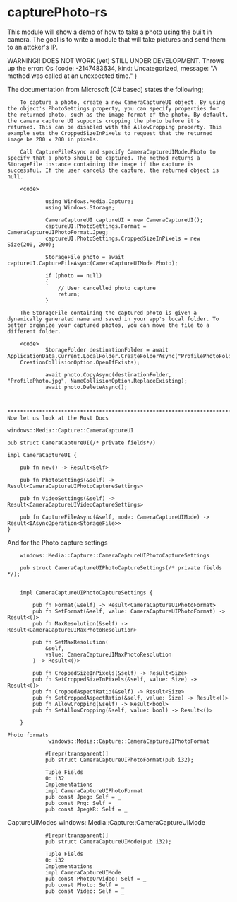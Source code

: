 # capturePhoto-rs

This module will show a demo of how to take a photo using the built in camera. The goal is to write a module that will take pictures
and send them to an attcker's IP.

WARNING!! DOES NOT WORK (yet) STILL UNDER DEVELOPMENT. Throws up the error: Os {code: -2147483634, kind: Uncategorized, message: "A method was called at an unexpected time." }


The documentation from Microsoft (C# based) states the following;
		
		To capture a photo, create a new CameraCaptureUI object. By using the object's PhotoSettings property, you can specify properties for the returned photo, such as the image format of the photo. By default, the camera capture UI supports cropping the photo before it's returned. This can be disabled with the AllowCropping property. This example sets the CroppedSizeInPixels to request that the returned image be 200 x 200 in pixels.

		Call CaptureFileAsync and specify CameraCaptureUIMode.Photo to specify that a photo should be captured. The method returns a StorageFile instance containing the image if the capture is successful. If the user cancels the capture, the returned object is null.

		<code>

				using Windows.Media.Capture;
				using Windows.Storage;

				CameraCaptureUI captureUI = new CameraCaptureUI();
				captureUI.PhotoSettings.Format = CameraCaptureUIPhotoFormat.Jpeg;
				captureUI.PhotoSettings.CroppedSizeInPixels = new Size(200, 200); 

				StorageFile photo = await captureUI.CaptureFileAsync(CameraCaptureUIMode.Photo);

				if (photo == null)
				{
				    // User cancelled photo capture
				    return;
				}

		The StorageFile containing the captured photo is given a dynamically generated name and saved in your app's local folder. To better organize your captured photos, you can move the file to a different folder.

		<code>
				StorageFolder destinationFolder = await ApplicationData.Current.LocalFolder.CreateFolderAsync("ProfilePhotoFolder", 
        CreationCollisionOption.OpenIfExists);

				await photo.CopyAsync(destinationFolder, "ProfilePhoto.jpg", NameCollisionOption.ReplaceExisting);
				await photo.DeleteAsync();



	********************************************************************************************************************
	Now let us look at the Rust Docs

	windows::Media::Capture::CameraCaptureUI

	pub struct CameraCaptureUI(/* private fields*/)

	impl CameraCaptureUI {

		pub fn new() -> Result<Self>

		pub fn PhotoSettings(&self) -> Result<CameraCaptureUIPhotoCaptureSettings>

		pub fn VideoSettings(&self) -> Result<CameraCaptureUIVideoCaptureSettings>

		pub fn CaptureFileAsync(&self, mode: CameraCaptureUIMode) -> Result<IAsyncOperation<StorageFile>>
	}

And for the Photo capture settings

		windows::Media::Capture::CameraCaptureUIPhotoCaptureSettings

		pub struct CameraCaptureUIPhotoCaptureSettings(/* private fields */);

		
		impl CameraCaptureUIPhotoCaptureSettings {

			pub fn Format(&self) -> Result<CameraCaptureUIPhotoFormat>
			pub fn SetFormat(&self, value: CameraCaptureUIPhotoFormat) -> Result<()>
			pub fn MaxResolution(&self) -> Result<CameraCaptureUIMaxPhotoResolution>

			pub fn SetMaxResolution(
			    &self,
			    value: CameraCaptureUIMaxPhotoResolution
			) -> Result<()>

			pub fn CroppedSizeInPixels(&self) -> Result<Size>
			pub fn SetCroppedSizeInPixels(&self, value: Size) -> Result<()>
			pub fn CroppedAspectRatio(&self) -> Result<Size>
			pub fn SetCroppedAspectRatio(&self, value: Size) -> Result<()>
			pub fn AllowCropping(&self) -> Result<bool>
			pub fn SetAllowCropping(&self, value: bool) -> Result<()>

		}

	Photo formats
				 windows::Media::Capture::CameraCaptureUIPhotoFormat

				#[repr(transparent)]
				pub struct CameraCaptureUIPhotoFormat(pub i32);

				Tuple Fields
				0: i32
				Implementations
				impl CameraCaptureUIPhotoFormat
				pub const Jpeg: Self = _
				pub const Png: Self = _
				pub const JpegXR: Self = _

CaptureUIModes
				windows::Media::Capture::CameraCaptureUIMode

				#[repr(transparent)]
				pub struct CameraCaptureUIMode(pub i32);

				Tuple Fields
				0: i32
				Implementations
				impl CameraCaptureUIMode
				pub const PhotoOrVideo: Self = _
				pub const Photo: Self = _
				pub const Video: Self = _